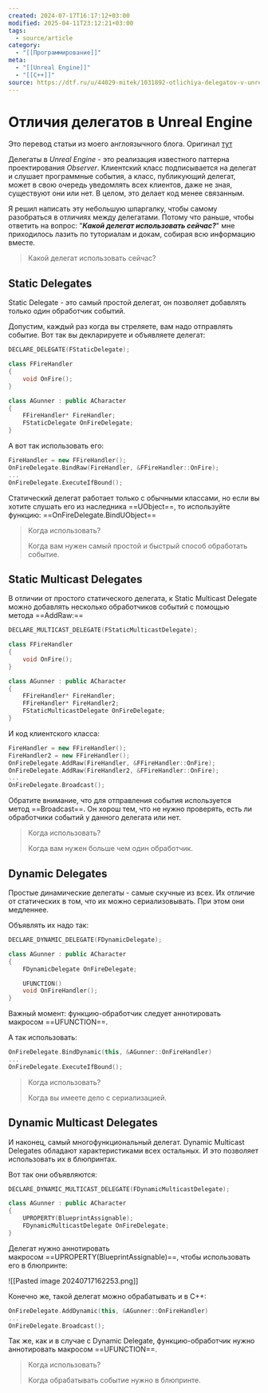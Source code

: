 ```yaml
---
created: 2024-07-17T16:17:12+03:00
modified: 2025-04-11T23:12:21+03:00
tags:
  - source/article
category:
  - "[[Программирование]]"
meta:
  - "[[Unreal Engine]]"
  - "[[C++]]"
source: https://dtf.ru/u/44029-mitek/1031892-otlichiya-delegatov-v-unreal-engine
---
```


# Отличия делегатов в Unreal Engine

Это перевод статьи из моего англоязычного блога. Оригинал [тут](https://superyateam.com/2021/12/06/difference-between-delegates-in-ue4)

Делегаты в _Unreal Engine_ - это реализация известного паттерна проектирования _Observer_. Клиентский класс подписывается на делегат и слушает программные события, а класс, публикующий делегат, может в свою очередь уведомлять всех клиентов, даже не зная, существуют они или нет. В целом, это делает код менее связанным.

Я решил написать эту небольшую шпаргалку, чтобы самому разобраться в отличиях между делегатами. Потому что раньше, чтобы ответить на вопрос: "**_Какой делегат использовать сейчас?_**" мне приходилось лазить по туториалам и докам, собирая всю информацию вместе.

> Какой делегат использовать сейчас?

## Static Delegates

Static Delegate - это самый простой делегат, он позволяет добавлять только один обработчик событий.

Допустим, каждый раз когда вы стреляете, вам надо отправлять событие. Вот так вы декларируете и объявляете делегат:

```cpp
DECLARE_DELEGATE(FStaticDelegate);

class FFireHandler
{
    void OnFire();
}

class AGunner : public ACharacter
{
    FFireHandler* FireHandler;
    FStaticDelegate OnFireDelegate;
}
```

А вот так использовать его:

```cpp
FireHandler = new FFireHandler();
OnFireDelegate.BindRaw(FireHandler, &FFireHandler::OnFire);
...
OnFireDelegate.ExecuteIfBound();
```

Статический делегат работает только с обычными классами, но если вы хотите слушать его из наследника ==UObject==, то используйте функцию: ==OnFireDelegate.BindUObject==

> Когда использовать?
> 
> Когда вам нужен самый простой и быстрый способ обработать событие.

## Static Multicast Delegates

В отличии от простого статического делегата, к Static Multicast Delegate можно добавлять несколько обработчиков событий с помощью метода ==AddRaw:==

```cpp
DECLARE_MULTICAST_DELEGATE(FStaticMulticastDelegate);

class FFireHandler
{
    void OnFire();
}

class AGunner : public ACharacter
{
    FFireHandler* FireHandler;
    FFireHandler* FireHandler2;
    FStaticMulticastDelegate OnFireDelegate;
}
```

И код клиентского класса:

```cpp
FireHandler = new FFireHandler();
FireHandler2 = new FFireHandler();
OnFireDelegate.AddRaw(FireHandler, &FFireHandler::OnFire);
OnFireDelegate.AddRaw(FireHandler2, &FFireHandler::OnFire);
...
OnFireDelegate.Broadcast();
```

Обратите внимание, что для отправления события используется метод ==Broadcast==. Он хорош тем, что не нужно проверять, есть ли обработчики событий у данного делегата или нет.

> Когда использовать?
> 
> Когда вам нужен больше чем один обработчик.

## Dynamic Delegates

Простые динамические делегаты - самые скучные из всех. Их отличие от статических в том, что их можно сериализовывать. При этом они медленнее.

Объявлять их надо так:

```cpp
DECLARE_DYNAMIC_DELEGATE(FDynamicDelegate);

class AGunner : public ACharacter
{
    FDynamicDelegate OnFireDelegate;

    UFUNCTION()
    void OnFireHandler();
}
```

Важный момент: функцию-обработчик следует аннотировать макросом ==UFUNCTION==.

А так использовать:

```cpp
OnFireDelegate.BindDynamic(this, &AGunner::OnFireHandler)
...
OnFireDelegate.ExecuteIfBound();
```

> Когда использовать?  
>   
> Когда вы имеете дело с сериализацией.

## Dynamic Multicast Delegates

И наконец, самый многофункциональный делегат. Dynamic Multicast Delegates обладают характеристиками всех остальных. И это позволяет использовать их в блюпринтах.

Вот так они объявляются:

```cpp
DECLARE_DYNAMIC_MULTICAST_DELEGATE(FDynamicMulticastDelegate);

class AGunner : public ACharacter
{
    UPROPERTY(BlueprintAssignable);
    FDynamicMulticastDelegate OnFireDelegate;
}
```

Делегат нужно аннотировать макросом ==UPROPERTY(BlueprintAssignable)==, чтобы использовать его в блюпринте:

![[Pasted image 20240717162253.png]]

Конечно же, такой делегат можно обрабатывать и в C++:

```cpp
OnFireDelegate.AddDynamic(this, &AGunner::OnFireHandler)
...
OnFireDelegate.Broadcast();
```

Так же, как и в случае с Dynamic Delegate, функцию-обработчик нужно аннотировать макросом ==UFUNCTION==.

> Когда использовать?
> 
> Когда обрабатывать событие нужно в блюпринте.